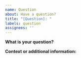 ```yaml
---
name: Question
about: Have a question?
title: "[Question]: "
labels: question
assignees: ''
---
```


**What is your question?**


**Context or additional information:**

